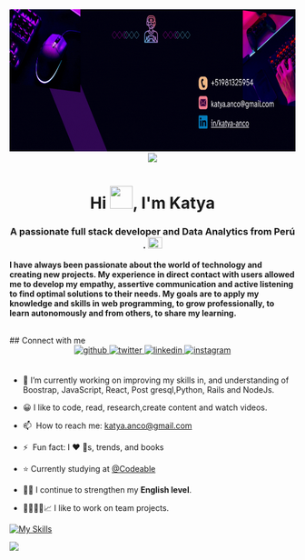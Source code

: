 
<img src="banner.gif" width="1500px" height="250px" alt="">
<div align="center">
    <img src="./images/header.gif"/>
</div>

<h1 align="center">Hi <img src="https://www.emojiall.com/images/240/microsoft-teams/1f44b.png" height="40" width="40" />, I'm Katya</h1>
<h3 align="center">A passionate full stack developer and Data Analytics from Perú . <img src="./images/Perú.gif" height="20" width="25" /></h3>

**I have always been passionate about the world of technology and creating new projects. My experience in direct contact with users allowed me to develop my empathy, assertive communication and active listening to find optimal solutions to their needs. My goals are to apply my knowledge and skills in web programming, to grow professionally, to learn autonomously and from others, to share my learning.** 

<br>
## Connect with me  
<div align="center">
<a href="https://github.com/katy089"" target="_blank">
<img src=https://img.shields.io/badge/github-%2324292e.svg?&style=for-the-badge&logo=github&logoColor=white alt=github style="margin-bottom: 5px;" />
</a>
<a href="https://twitter.com/KatyaA1789" target="_blank">
<img src=https://img.shields.io/badge/twitter-%2300acee.svg?&style=for-the-badge&logo=twitter&logoColor=white alt=twitter style="margin-bottom: 5px;" />
</a>
<a href="https://www.linkedin.com/in/katya-anco/" target="_blank">
<img src=https://img.shields.io/badge/linkedin-%231E77B5.svg?&style=for-the-badge&logo=linkedin&logoColor=white alt=linkedin style="margin-bottom: 5px;" />
</a>
<a href="https://www.instagram.com/katx867/" target="_blank">
<img src=https://img.shields.io/badge/instagram-%23000000.svg?&style=for-the-badge&logo=instagram&logoColor=white alt=instagram style="margin-bottom: 5px;" />
</a>  
</div>  
  
<br/>  

- 🌱 I’m currently working on improving my skills in, and understanding of Boostrap, JavaScript, React, Post gresql,Python, Rails and NodeJs.

- 😀 I like to  code, read, research,create content and watch videos.
  
- 📫 &nbsp;How to reach me: [katya.anco@gmail.com](https://github.com/katy089)
  
- ⚡ &nbsp;Fun fact: I :heart: :dog:s, trends, and books

-  <p>⭐ Currently studying at <a href="https://codeable.la">@Codeable</a></p>
  
- 🗽💭 I continue to strengthen my **English level**.
  
- 🫱🏼‍🫲🏼📈 I like to work on team projects.


[![My Skills](https://skillicons.dev/icons?i=ruby,rails,postgresql,python,js,nodejs,react,emotion,figma,git,github,firebase,linux,docker)](https://skillicons.dev)

![](./profile-3d-contrib/profile-night-green.svg)



